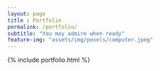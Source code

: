```yaml
---
layout: page
title : Portfolio 
permalink: /portfolio/
subtitle: "You may admire when ready"
feature-img: "assets/img/pexels/computer.jpeg"
---
```


{% include portfolio.html %}